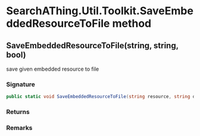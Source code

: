 # SearchAThing.Util.Toolkit.SaveEmbeddedResourceToFile method
## SaveEmbeddedResourceToFile(string, string, bool)
save given embedded resource to file

### Signature
```csharp
public static void SaveEmbeddedResourceToFile(string resource, string dstPathfilename, bool deflate = False)
```
### Returns

### Remarks

